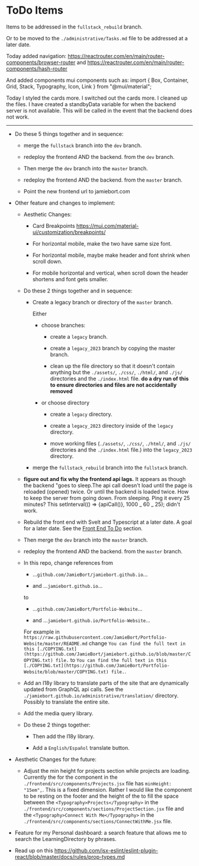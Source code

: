 # ToDo Items

Items to be addressed in the `fullstack_rebuild` branch.

Or to be moved to the `./administrative/Tasks.md` file to be addressed at a later date.

Today added navigation:
https://reactrouter.com/en/main/router-components/browser-router
and
https://reactrouter.com/en/main/router-components/hash-router

And added components mui components such as:
import { Box, Container, Grid, Stack, Typography, Icon, Link } from "@mui/material";

Today I styled the cards more.
I switched out the cards more.
I cleaned up the files.
I have created a standbyData variable for when the backend server is not available. This will be called in the event that the backend does not work.

---

- Do these 5 things together and in sequence:

  - merge the `fullstack` branch into the `dev` branch.

  - redeploy the frontend AND the backend. from the `dev` branch.

  - Then merge the `dev` branch into the `master` branch.

  - redeploy the frontend AND the backend. from the `master` branch.

  - Point the new frontend url to jamiebort.com

- Other feature and changes to implement:

  - Aesthetic Changes:

    - Card Breakpoints https://mui.com/material-ui/customization/breakpoints/

    - For horizontal mobile, make the two <Typography/> have same size font.

    - For horizontal mobile, maybe make header and font shrink when scroll down.

    - For mobile horizontal and vertical, when scroll down the header shortens and font gets smaller.

  - Do these 2 things together and in sequence:

    - Create a legacy branch or directory of the `master` branch.

      Either

      - choose branches:

        - create a `legacy` branch.

        - create a `legacy_2023` branch by copying the master branch.

        - clean up the file directory so that it doesn't contain anything but the `./assets/`, `./css/`, `./html/`, and `./js/` directories and the `./index.html` file. **do a dry run of this to ensure directories and files are not accidentally removed**

      - or choose directory

        - create a `legacy` directory.

        - create a `legacy_2023` directory inside of the `legacy` directory.

        - move working files (`./assets/`, `./css/`, `./html/`, and `./js/` directories and the `./index.html` file.) into the `legacy_2023` directory.

    - merge the `fullstack_rebuild` branch into the `fullstack` branch.

  - **figure out and fix why the frontend api lags.** It appears as though the backend "goes to sleep.The api call doesn't load until the page is reloaded (opened) twice. Or until the backend is loaded twice. How to keep the server from going down. From sleeping. Ping it every 25 minutes? This setInterval(() => {apiCall()}, 1000 _ 60 _ 25); didn't work.

  - Rebuild the front end with Svelt and Typescript at a later date. A goal for a later date. See the [Front End To Do](https://github.com/JamieBort/jamiebort.github.io/blob/fullstack/administrative/Tasks.md#front-end-to-do) section.

  - Then merge the `dev` branch into the `master` branch.

  - redeploy the frontend AND the backend. from the `master` branch.

  - In this repo, change references from

    - ...`github.com/JamieBort/jamiebort.github.io`...

    - and ...`jamiebort.github.io`...

    to

    - ...`github.com/JamieBort/Portfolio-Website`...

    - and ...`jamiebort.github.io/Portfolio-Website`...

    For example in `https://raw.githubusercontent.com/JamieBort/Portfolio-Website/master/README.md` change `You can find the full text in this [./COPYING.txt](https://github.com/JamieBort/jamiebort.github.io/blob/master/COPYING.txt) file.` to `You can find the full text in this [./COPYING.txt](https://github.com/JamieBort/Portfolio-Website/blob/master/COPYING.txt) file.`.

  - Add an I18y library to translate parts of the site that are dynamically updated from GraphQL api calls. See the `./jamiebort.github.io/administrative/translation/` directory. Possibly to translate the entire site.

  - Add the media query library.

  - Do these 2 things together:

    - Then add the I18y library.

    - Add a `English/Español` translate button.

- Aesthetic Changes for the future:

  - Adjust the min height for projects section while projects are loading. Currently the <Container/> for the <CircularProgress/> component in the `./frontend/src/components/Projects.jsx` file has `minHeight: "15em",`. This is a fixed dimension. Rather I would like the <ConnectWithMe/> component to be resting on the footer and the height of the <Container/> to fill the space between the `<Typography>Projects</Typography>` in the `./frontend/src/components/sections/ProjectSection.jsx` file and the `<Typography>Connect With Me</Typography>` in the `./frontend/src/components/sections/ConnectWithMe.jsx` file.

- Feature for my Personal dashboard: a search feature that allows me to search the LearningDirectory by phrases.

- Read up on this https://github.com/jsx-eslint/eslint-plugin-react/blob/master/docs/rules/prop-types.md
